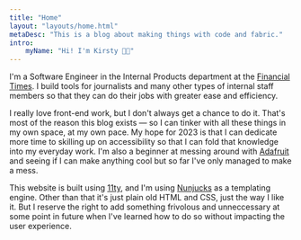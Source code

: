 ```yaml
---
title: "Home"
layout: "layouts/home.html"
metaDesc: "This is a blog about making things with code and fabric."
intro:
    myName: "Hi! I'm Kirsty 👋🏻"
---
```


I'm a Software Engineer in the Internal Products department at the [Financial Times](https://www.ft.com/). I build tools for journalists and many other types of internal staff members so that they can do their jobs with greater ease and efficiency.

I really love front-end work, but I don't always get a chance to do it. That's most of the reason this blog exists — so I can tinker with all these things in my own space, at my own pace. My hope for 2023 is that I can dedicate more time to skilling up on accessibility so that I can fold that knowledge into my everyday work. I'm also a beginner at messing around with [Adafruit](https://www.adafruit.com/) and seeing if I can make anything cool but so far I've only managed to make a mess.

This website is built using [11ty](https://www.11ty.dev/), and I'm using [Nunjucks](https://mozilla.github.io/nunjucks/templating.html) as a templating engine. Other than that it's just plain old HTML and CSS, just the way I like it. But I reserve the right to add something frivolous and unneccessary at some point in future when I've learned how to do so without impacting the user experience.
